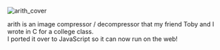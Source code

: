 ![arith_cover](https://user-images.githubusercontent.com/90987235/204076046-b4c28139-859f-4569-8866-43dacf0869be.jpg)

arith is an image compressor / decompressor that my friend Toby and I wrote in C for a college class.
<br>I ported it over to JavaScript so it can now run on the web!
